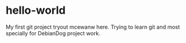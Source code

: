 # hello-world
My first git project tryout
mcewanw here. Trying to learn git and most specially for DebianDog project work.
